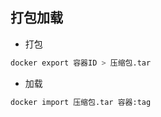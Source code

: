 <!--
 * @Description: 
 * @Version: 1.0
 * @Author: DaLao
 * @Email: dalao_li@163.com
 * @Date: 2022-01-02 03:13:57
 * @LastEditors: DaLao
 * @LastEditTime: 2022-02-19 21:31:30
-->

## 打包加载

- 打包

```sh
docker export 容器ID > 压缩包.tar
```


- 加载

```sh
docker import 压缩包.tar 容器:tag
```